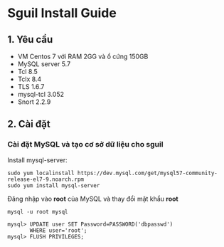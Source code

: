 # Sguil Install Guide

## 1. Yêu cầu 
  + VM Centos 7 với RAM 2GG và ổ cứng 150GB
  + MySQL server 5.7
  + Tcl 8.5
  + Tclx 8.4
  + TLS 1.6.7
  + mysql-tcl 3.052
  + Snort 2.2.9
## 2. Cài đặt
### Cài đặt MySQL và tạo cơ sở dữ liệu cho sguil
Install mysql-server:
```
sudo yum localinstall https://dev.mysql.com/get/mysql57-community-release-el7-9.noarch.rpm
sudo yum install mysql-server
```
Đăng nhập vào **root** của MySQL và thay đổi mật khẩu **root**
```
mysql -u root mysql
```
    
    mysql> UPDATE user SET Password=PASSWORD('dbpasswd')
           WHERE user='root';
    mysql> FLUSH PRIVILEGES;
